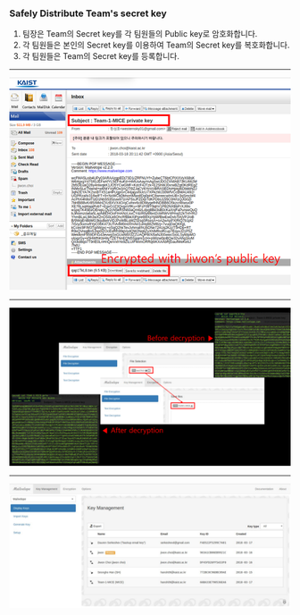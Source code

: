 ### Safely Distribute Team's secret key

1. 팀장은 Team의 Secret key를 각 팀원들의 Public key로 암호화합니다. 
2. 각 팀원들은 본인의 Secret key를 이용하여 Team의 Secret key를 복호화합니다. 
3. 각 팀원들은 Team의 Secret key를 등록합니다. 

---

![Image-Absolute](images/jiwon_2-received_tema_key.png "1. 팀장은 Team의 Secret key를 각 팀원들의 Public key로 암호화합니다.")


---

![Image-Absolute](images/jiwon_3-key_decrypt.png "2. 각 팀원들은 본인의 Secret key를 이용하여 Team의 Secret key를 복호화합니다.")

---

![Image-Absolute](images/jiwon_3-register-group-key.png "2. 각 팀원들은 본인의 Secret key를 이용하여 Team의 Secret key를 복호화합니다. ")
